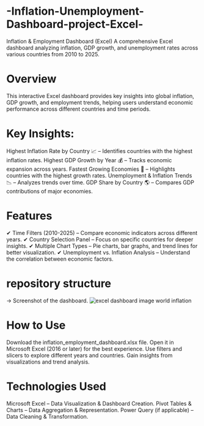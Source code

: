 # -Inflation-Unemployment-Dashboard-project-Excel-
Inflation & Employment Dashboard (Excel)
A comprehensive Excel dashboard analyzing inflation, GDP growth, and unemployment rates across various countries from 2010 to 2025.
# Overview
This interactive Excel dashboard provides key insights into global inflation, GDP growth, and employment trends, helping users understand economic performance across different countries and time periods.
# Key Insights:
Highest Inflation Rate by Country 📈 – Identifies countries with the highest inflation rates.
Highest GDP Growth by Year 💰 – Tracks economic expansion across years.
Fastest Growing Economies 🚀 – Highlights countries with the highest growth rates.
Unemployment & Inflation Trends 📉 – Analyzes trends over time.
GDP Share by Country 🌎 – Compares GDP contributions of major economies.
# Features
✔ Time Filters (2010-2025) – Compare economic indicators across different years.
✔ Country Selection Panel – Focus on specific countries for deeper insights.
✔ Multiple Chart Types – Pie charts, bar graphs, and trend lines for better visualization.
✔ Unemployment vs. Inflation Analysis – Understand the correlation between economic factors.
# repository structure
 → Screenshot of the dashboard.
![excel dashboard image world inflation](https://github.com/user-attachments/assets/40ac242d-6e34-4ca8-b1a4-51575e32ca01)

# How to Use
Download the inflation_employment_dashboard.xlsx file.
Open it in Microsoft Excel (2016 or later) for the best experience.
Use filters and slicers to explore different years and countries.
Gain insights from visualizations and trend analysis.
# Technologies Used
Microsoft Excel – Data Visualization & Dashboard Creation.
Pivot Tables & Charts – Data Aggregation & Representation.
Power Query (if applicable) – Data Cleaning & Transformation.
